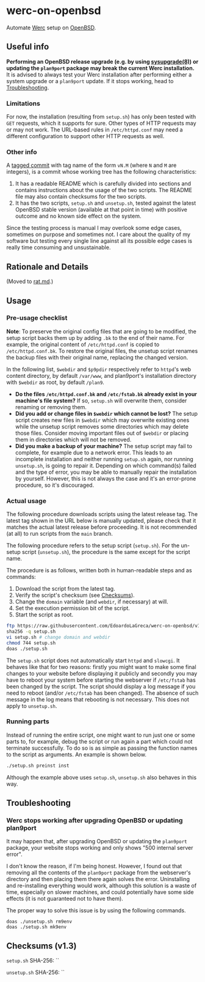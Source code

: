 # werc-on-openbsd

Automate [Werc](http://werc.cat-v.org/) setup on [OpenBSD](https://www.openbsd.org/).

## Useful info

<!--
Both the `setup.sh` and `unsetup.sh` scripts, in their latest available version ([v1.3](https://github.com/EdoardoLaGreca/werc-on-openbsd/releases/tag/v1.3)), have been successfully tested on the latest available OpenBSD stable release (7.6). Prior or later versions of OpenBSD may not work.
-->

**Performing an OpenBSD release upgrade (e.g. by using [sysupgrade(8)](https://man.openbsd.org/sysupgrade.8)) or updating the `plan9port` package may break the current Werc installation.** It is advised to always test your Werc installation after performing either a system upgrade or a `plan9port` update. If it stops working, head to [Troubleshooting](#troubleshooting).

### Limitations

For now, the installation (resulting from `setup.sh`) has only been tested with `GET` requests, which it supports for sure. Other types of HTTP requests may or may not work. The URL-based rules in `/etc/httpd.conf` may need a different configuration to support other HTTP requests as well.

### Other info

A [tagged commit](https://git-scm.com/book/en/v2/Git-Basics-Tagging) with tag name of the form `vN.M` (where `N` and `M` are integers), is a commit whose working tree has the following characteristics:

1. It has a readable README which is carefully divided into sections and contains instructions about the usage of the two scripts. The README file may also contain checksums for the two scripts.
2. It has the two scripts, `setup.sh` and `unsetup.sh`, tested against the latest OpenBSD stable version (available at that point in time) with positive outcome and no known side effect on the system.

Since the testing process is manual I may overlook some edge cases, sometimes on purpose and sometimes not. I care about the quality of my software but testing every single line against all its possible edge cases is really time consuming and unsustainable.

## Rationale and Details

(Moved to [rat.md](rat.md).)

## Usage

### Pre-usage checklist

**Note**: To preserve the original config files that are going to be modified, the setup script backs them up by adding `.bk` to the end of their name. For example, the original content of `/etc/httpd.conf` is copied to `/etc/httpd.conf.bk`. To restore the original files, the unsetup script renames the backup files with their original name, replacing the changed version.

In the following list, `$webdir` and `$p9pdir` respectively refer to `httpd`'s web content directory, by default `/var/www`, and plan9port's installation directory with `$webdir` as root, by default `/plan9`.

- **Do the files `/etc/httpd.conf.bk` and `/etc/fstab.bk` already exist in your machine's file system?** If so, `setup.sh` will overwrite them, consider renaming or removing them.
- **Did you add or change files in `$webdir` which cannot be lost?** The setup script creates new files in `$webdir` which may overwrite existing ones while the unsetup script removes some directories which may delete those files. Consider moving important files out of `$webdir` or placing them in directories which will not be removed.
- **Did you make a backup of your machine?** The setup script may fail to complete, for example due to a network error. This leads to an incomplete installation and neither running `setup.sh` again, nor running `unsetup.sh`, is going to repair it. Depending on which command(s) failed and the type of error, you may be able to manually repair the installation by yourself. However, this is not always the case and it's an error-prone procedure, so it's discouraged.

### Actual usage

The following procedure downloads scripts using the latest release tag. The latest tag shown in the URL below is manually updated, please check that it matches the actual latest release before proceeding. It is not recommended (at all) to run scripts from the `main` branch.

The following procedure refers to the setup script (`setup.sh`). For the un-setup script (`unsetup.sh`), the procedure is the same except for the script name.

The procedure is as follows, written both in human-readable steps and as commands:

1. Download the script from the latest tag.
2. Verify the script's checksum (see [Checksums](#checksums)).
3. Change the `domain` variable (and `webdir`, if necessary) at will.
4. Set the execution permission bit of the script.
5. Start the script as root.

```sh
ftp https://raw.githubusercontent.com/EdoardoLaGreca/werc-on-openbsd/v1.2/setup.sh
sha256 -q setup.sh
vi setup.sh	# change domain and webdir
chmod 744 setup.sh
doas ./setup.sh
```

The `setup.sh` script does not automatically start `httpd` and `slowcgi`. It behaves like that for two reasons: firstly you might want to make some final changes to your website before displaying it publicly and secondly you may have to reboot your system before starting the webserver if `/etc/fstab` has been changed by the script. The script should display a log message if you need to reboot (and/or `/etc/fstab` has been changed). The absence of such message in the log means that rebooting is not necessary. This does not apply to `unsetup.sh`.

### Running parts

Instead of running the entire script, one might want to run just one or some parts to, for example, debug the script or run again a part which could not terminate successfully. To do so is as simple as passing the function names to the script as arguments. An example is shown below.

```sh
./setup.sh preinst inst
```

Although the example above uses `setup.sh`, `unsetup.sh` also behaves in this way.

## Troubleshooting

### Werc stops working after upgrading OpenBSD or updating plan9port

It may happen that, after upgrading OpenBSD or updating the `plan9port` package, your website stops working and only shows "500 internal server error".

I don't know the reason, if I'm being honest. However, I found out that removing all the contents of the `plan9port` package from the webserver's directory and then placing them there again solves the error. Uninstalling and re-installing everything would work, although this solution is a waste of time, especially on slower machines, and could potentially have some side effects (it is not guaranteed not to have them).

The proper way to solve this issue is by using the following commands.

```
doas ./unsetup.sh rm9env
doas ./setup.sh mk9env
```

## Checksums (v1.3)

`setup.sh` SHA-256: ``

`unsetup.sh` SHA-256: ``
